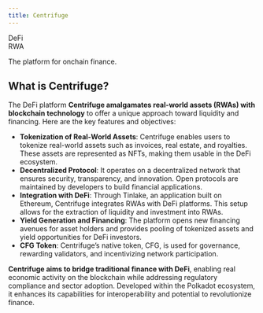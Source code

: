 ```yaml
---
title: Centrifuge
---
```

DeFi  
 RWA  

The platform for onchain finance.

What is Centrifuge?
-------------------

The DeFi platform **Centrifuge amalgamates real-world assets (RWAs) with blockchain technology** to offer a unique approach toward liquidity and financing. Here are the key features and objectives:

- **Tokenization of Real-World Assets**: Centrifuge enables users to tokenize real-world assets such as invoices, real estate, and royalties. These assets are represented as NFTs, making them usable in the DeFi ecosystem.
- **Decentralized Protocol**: It operates on a decentralized network that ensures security, transparency, and innovation. Open protocols are maintained by developers to build financial applications.
- **Integration with DeFi**: Through Tinlake, an application built on Ethereum, Centrifuge integrates RWAs with DeFi platforms. This setup allows for the extraction of liquidity and investment into RWAs.
- **Yield Generation and Financing**: The platform opens new financing avenues for asset holders and provides pooling of tokenized assets and yield opportunities for DeFi investors.
- **CFG Token**: Centrifuge’s native token, CFG, is used for governance, rewarding validators, and incentivizing network participation.

**Centrifuge aims to bridge traditional finance with DeFi**, enabling real economic activity on the blockchain while addressing regulatory compliance and sector adoption. Developed within the Polkadot ecosystem, it enhances its capabilities for interoperability and potential to revolutionize finance.
